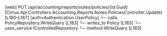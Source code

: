 [web] PUT /api/accounting/reports/notes/policies/{id:Guid}  (Cirrus.Api.Controllers.Accounting.Reports.Notes.PoliciesController.Update)  [L180–L187] [auth=Authentication.UserPolicy]
  └─ calls PolicyRepository.WriteQuery [L183]
  └─ writes_to Policy [L183]
  └─ uses_service IControlledRepository<Policy>
    └─ method WriteQuery [L183]

